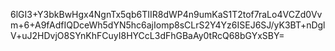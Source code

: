 6lGI3+Y3bkBwHgx4NgnTx5qb6TIIR8dWP4n9umKaS1T2tof7raLo4VCZd0Vvm+6+A9fAdfIQDceWh5dYN5hc6ajIomp8sCLrS2Y4Yz6ISEJ6SJ/yK3BT+nDglV+uJ2HDvjO8SYnKhFCuyI8HYCcL3dFhGBaAy0tRcQ68bGYxSBY=
